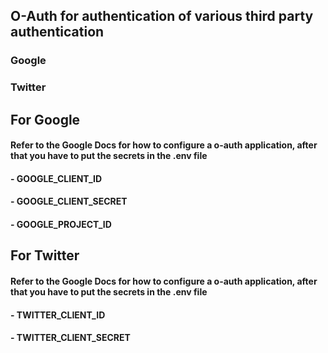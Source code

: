 ## O-Auth for authentication of various third party authentication
### Google
### Twitter

## For Google
#### Refer to the Google Docs for how to configure a o-auth application, after that you have to put the secrets in the .env file 
#### - GOOGLE_CLIENT_ID 
#### - GOOGLE_CLIENT_SECRET 
#### - GOOGLE_PROJECT_ID

## For Twitter
#### Refer to the Google Docs for how to configure a o-auth application, after that you have to put the secrets in the .env file 
#### - TWITTER_CLIENT_ID
#### - TWITTER_CLIENT_SECRET 